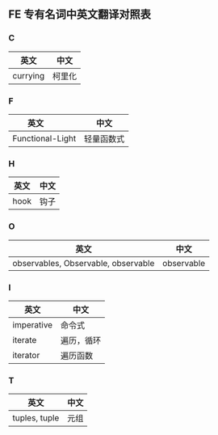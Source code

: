  ## FE 专有名词中英文翻译对照表

### C

英文         | 中文
------------ | -------------
currying | 柯里化

### F

英文         | 中文
------------ | -------------
Functional-Light | 轻量函数式

### H

英文         | 中文
------------ | -------------
hook | 钩子


### O

英文         | 中文
------------ | -------------
observables, Observable, observable | observable

### I

英文         | 中文
------------ | -------------
imperative | 命令式
iterate | 遍历，循环
iterator | 遍历函数

### T

英文         | 中文
------------ | -------------
tuples, tuple | 元组
